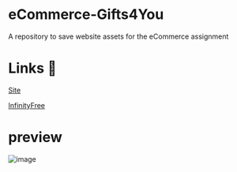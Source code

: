 # eCommerce-Gifts4You
A repository to save website assets for the eCommerce assignment

# Links 🔗

[Site](gifts4you.epizy.com)

[InfinityFree](https://app.infinityfree.net/)

# preview

![image](https://user-images.githubusercontent.com/39650065/209361348-7ed8e8be-802b-4d38-85c5-116fcae97d25.png)
